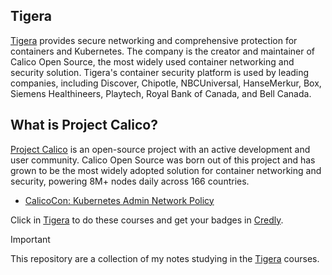 ## Tigera
[Tigera](https://www.tigera.io/) provides secure networking and comprehensive protection for containers and Kubernetes. The company is the creator and maintainer of Calico Open Source, the most widely used container networking and security solution. Tigera's container security platform is used by leading companies, including Discover, Chipotle, NBCUniversal, HanseMerkur, Box, Siemens Healthineers, Playtech, Royal Bank of Canada, and Bell Canada.

## What is Project Calico?
[Project Calico](https://www.tigera.io/project-calico/) is an open-source project with an active development and user community. Calico Open Source was born out of this project and has grown to be the most widely adopted solution for container networking and security, powering 8M+ nodes daily across 166 countries.

- [CalicoCon: Kubernetes Admin Network Policy](kubernetes-admin.md)

Click in [Tigera](https://www.credly.com/organizations/tigera/badges?sort=-state_updated_at&page=1) to do these courses and get your badges in [Credly](https://www.credly.com/).

> [!IMPORTANT]
> This repository are a collection of my notes studying in the [Tigera](https://www.credly.com/organizations/tigera/badges) courses.
